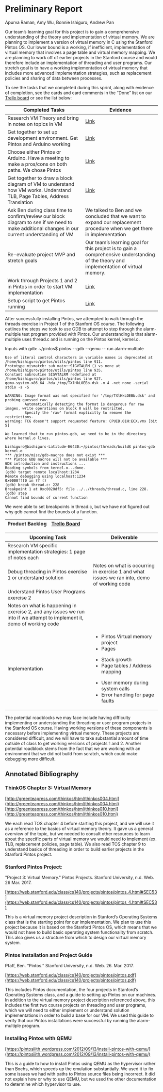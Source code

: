 # Preliminary Report
Apurva Raman, Amy Wu, Bonnie Ishiguro, Andrew Pan

Our team’s learning goal for this project is to gain a comprehensive understanding of the theory and implementation of virtual memory.  We are planning to implement a version of virtual memory in C using the Stanford Pintos OS.  Our lower bound is a working, if inefficient, implementation of virtual memory that involves a page table and virtual memory mapping.  We are planning to work off of earlier projects in the Stanford course and would therefore include an implementation of threading and user programs.  Our stretch goal is to have a working implementation of virtual memory that includes more advanced implementation strategies, such as replacement policies and sharing of data between processes.


To see the tasks that we completed during this sprint, along with evidence of completion, see the cards and card comments in the “Done” list on our [Trello board](https://trello.com/b/jNHxdxiL/softsyspeskypintos) or see the list below:

| Completed Tasks  | Evidence |
| ------------- | ------------- |
| Research VM Theory and bring in notes on topics in VM  | [Link](https://docs.google.com/document/d/1o5RZs28DHMHPYEKhko-TQksUKRmZS9w19s89c3lyUyw/edit)  |
| Get together to set up development environment. Get Pintos and Arduino working  | [Link](https://trello.com/c/I4mBAkmO/7-determine-which-hardware-libraries-or-existing-projects-to-use-have-a-meeting-and-make-pro-con-bullet-points-1-to-1-5-hr) |
| Choose either Pintos or Arduino. Have a meeting to make a pros/cons on both paths. We chose Pintos  | [Link](https://github.com/bishiguro/SoftSysPeskyPintos/blob/master/configure_pintos.sh) |
| Get together to draw a block diagram of VM to understand how VM works. Understand TLB, Page Tables, Address Translation  | [Link](https://drive.google.com/drive/folders/0B6n1zsVOIMe6VXNFM280UnhmVDg) |
| Ask Ben during class time to confirm/review our block diagram to see if we need to make additional changes in our current understanding of VM  | We talked to Ben and we concluded that we want to expand our replacement procedure when we get there in implementation  |
| Re-evaluate project MVP and stretch goals  | Our team’s learning goal for this project is to gain a comprehensive understanding of the theory and implementation of virtual memory. |
| Work through Projects 1 and 2 in Pintos in order to start VM implementation  | [Link](https://docs.google.com/document/d/1pPJVoXkzB9vAcKZOBHPdK81diZmTF2zh0bMJQ_gvWGM/edit)  |
| Setup script to get Pintos running  | [Link](https://github.com/bishiguro/SoftSysPeskyPintos/blob/master/configure_pintos.sh) |


After successfully installing Pintos, we attempted to walk through the threads exercise in Project 1 of the Stanford OS course.  The following outlines the steps we took to use GDB to attempt to step through the alarm-multiple test program provided with Pintos.  Our understanding is that alarm-multiple uses thread.c and is running on the Pintos kernel, kernel.o.


Inputs with gdb:
~/pintos$ pintos --gdb --qemu -- run alarm-multiple

    Use of literal control characters in variable names is deprecated at /home/bishiguro/pintos/utils/pintos line 911.
    Prototype mismatch: sub main::SIGVTALRM () vs none at /home/bishiguro/pintos/utils/pintos line 935.
    Constant subroutine SIGVTALRM redefined at /home/bishiguro/pintos/utils/pintos line 927.
    qemu-system-x86_64 -hda /tmp/TXlHkLOEBb.dsk -m 4 -net none -serial stdio -s -S

    WARNING: Image format was not specified for '/tmp/TXlHkLOEBb.dsk' and probing guessed raw.
             Automatically detecting the format is dangerous for raw images, write operations on block 0 will be restricted.
             Specify the 'raw' format explicitly to remove the restrictions.
    warning: TCG doesn't support requested feature: CPUID.01H:ECX.vmx [bit 5]

    We learned that to run pintos-gdb, we need to be in the directory where kernel.o lives.

    bishiguro@bishiguro-Latitude-E6430:~/pintos/threads/build$ pintos-gdb kernel.o
    *** /pintos/misc/gdb-macros does not exist ***
    *** Pintos GDB macros will not be available ***
    GDB introduction and instructions ...
    Reading symbols from kernel.o...done.
    (gdb) target remote localhost:1234
    Remote debugging using localhost:1234
    0x0000fff0 in ?? ()
    (gdb) break thread.c: 228
    Breakpoint 1 at 0xc0020df5: file ../../threads/thread.c, line 228.
    (gdb) step
    Cannot find bounds of current function

We were able to set breakpoints in thread.c, but we have not figured out why gdb cannot find the bounds of a function.


| Product Backlog | [Trello Board](https://trello.com/b/jNHxdxiL/softsyspeskypintos) |
| ------------- | ------------- |


|Upcoming Task | Deliverable |
| ------------- | ------------- |
| Research VM specific implementation strategies: 1 page of notes each  |   |
| Debug threading in Pintos exercise 1 or understand solution  |   Notes on what is occurring in exercise 1 and what issues we ran into, demo of working code |
| Understand Pintos User Programs exercise 2
  | Notes on what is happening in exercise 2, and any issues we run into if we attempt to implement it, demo of working code  |
| Implementation | <ul><li>Pintos Virtual memory project</li><li>Pages</li></ul><ul><li>Stack growth</li><li>Page tables / Address mapping</li></ul><ul><li>User memory during system calls</li><li>Error handling for page faults</li></ul>   |

The potential roadblocks we may face include having difficulty implementing or understanding the threading or user program projects in the Stanford OS course. Having working versions of these components is necessary before implementing virtual memory. These projects are considered difficult, and we will have to take substantial amount of time outside of class to get working versions of projects 1 and 2.  Another potential roadblock stems from the fact that we are working with an environment that we did not build from scratch, which could make debugging more difficult.

## Annotated Bibliography

### ThinkOS Chapter 3: Virtual Memory

[http://greenteapress.com/thinkos/html/thinkos004.html](http://greenteapress.com/thinkos/html/thinkos004.html)
[http://greenteapress.com/thinkos/html/thinkos010.html](http://greenteapress.com/thinkos/html/thinkos010.html)

We each read TOS chapter 4 before starting this project, and we will use it as a reference to the basics of virtual memory theory. It gave us a general overview of the topic, but we needed to consult other resources to learn about the specific parts of virtual memory we would need to implement (ex. TLB, replacement policies, page table). We also read TOS chapter 9 to understand basics of threading in order to build earlier projects in the Stanford Pintos project.

### Stanford Pintos Project:

"Project 3: Virtual Memory." Pintos Projects. Stanford University, n.d. Web. 26 Mar. 2017.

[https://web.stanford.edu/class/cs140/projects/pintos/pintos_4.html#SEC53](https://web.stanford.edu/class/cs140/projects/pintos/pintos_4.html#SEC53)

This is a virtual memory project description in Stanford’s Operating Systems class that is the starting point for our implementation.  We plan to use this project because it is based on the Stanford Pintos OS, which means that we would not have to build basic operating system functionality from scratch.  This also gives us a structure from which to design our virtual memory system.

### Pintos Installation and Project Guide

Pfaff, Ben.  “Pintos.”  Stanford University, n.d.  Web.  26. Mar. 2017.

[https://web.stanford.edu/class/cs140/projects/pintos/pintos.pdf](https://web.stanford.edu/class/cs140/projects/pintos/pintos.pdf)

This includes Pintos documentation, the four projects in Stanford’s Operating Systems class, and a guide to setting up Pintos on our machines.  In addition to the virtual memory project description referenced above, this includes the first two course projects on threading and user programs, which we will need to either implement or understand solution implementations in order to build a base for our VM.  We used this guide to verify that our Pintos installations were successful by running the alarm-multiple program.

### Installing Pintos with QEMU

[https://pintosiiith.wordpress.com/2012/09/13/install-pintos-with-qemu/](https://pintosiiith.wordpress.com/2012/09/13/install-pintos-with-qemu/)

This is a guide to how to install Pintos using QEMU as the hypervisor rather than Bochs, which speeds up the emulation substantially. We used it to fix some issues we had with paths to Pintos source files being incorrect. It did not explain how or why to use QEMU, but we used the other documentation to determine which hypervisor to use.
